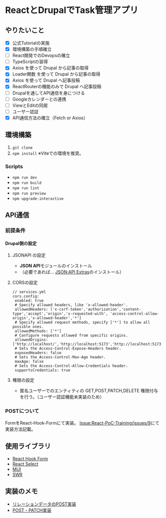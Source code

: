 # ReactとDrupalでTask管理アプリ
## やりたいこと
- [x] 公式Tutorialの実施
- [x] 環境構築の手順確立
- [ ] React開発でのDevopsの確立
- [ ] TypeScriptの習得
- [x] Axios を使って Drupal から記事の取得
- [x] Loader関数 を使って Drupal から記事の取得
- [x] Axios を使って Drupal へ記事投稿
- [x] ReactRouterの機能のみで Drupal へ記事投稿
- [ ] Drupalを通してAPI通信を身につける
- [ ] Googleカレンダーとの連携
- [ ] ViewとEditの同居
- [ ] ユーザー認証
- [x] API通信方法の確立（Fetch or Axios）

## 環境構築
1. `git clone`
2. `npm install`
※Viteでの環境を推奨。

### Scripts
- `npm run dev`
- `npm run build`
- `npm run lint`
- `npm run preview`
- `npm upgrade-interactive`

## API通信
### 前提条件
#### Drupal側の設定
1. JSONAPI の設定
   - **JSON API**モジュールのインストール
   - （必要であれば... [JSON:API Extras](https://www.drupal.org/project/jsonapi_extras)のインストール）
2. CORSの設定
   ```
   // services.yml
   cors.config:
    enabled: true
    # Specify allowed headers, like 'x-allowed-header'.
    allowedHeaders: ['x-csrf-token','authorization','content-type','accept','origin','x-requested-with', 'access-control-allow-origin','x-allowed-header','*']
    # Specify allowed request methods, specify ['*'] to allow all possible ones.
    allowedMethods: ['*']
    # Configure requests allowed from specific origins.
    allowedOrigins: ['http://localhost/','http://localhost:5173','http://localhost:5173','http://localhost:5173','*']
    # Sets the Access-Control-Expose-Headers header.
    exposedHeaders: false
    # Sets the Access-Control-Max-Age header.
    maxAge: false
    # Sets the Access-Control-Allow-Credentials header.
    supportsCredentials: true
   ```
    
3. 権限の設定
     - 匿名ユーザーでのエンティティの GET,POST,PATCH,DELETE 権限付与を行う。（ユーザー認証機能未実装のため）
### POSTについて
FormをReact-Hook-Formにて実装。
[Issue:React-PoC-Training/issues/9](https://github.com/kazuya-u/React-PoC-Training/issues/9)にて実装方法記載。

## 使用ライブラリ
- [React Hook Form](https://react-hook-form.com/)
- [React Select](https://react-select.com/home)
- [MUI](https://mui.com/material-ui/getting-started/)
- [SWR](https://swr.vercel.app/ja)

## 実装のメモ
- [リレーションデータのPOST実装](https://github.com/kazuya-u/React-PoC-Training/issues/44)
- [POST・PATCH実装](https://github.com/kazuya-u/React-PoC-Training/issues/25)
